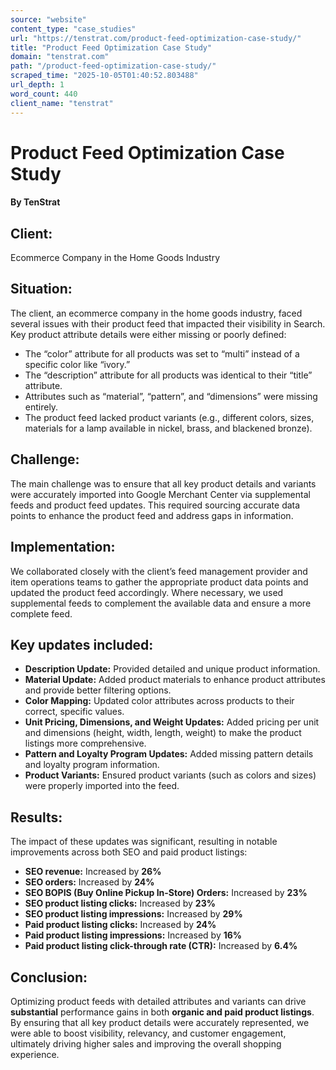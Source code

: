 ```yaml
---
source: "website"
content_type: "case_studies"
url: "https://tenstrat.com/product-feed-optimization-case-study/"
title: "Product Feed Optimization Case Study"
domain: "tenstrat.com"
path: "/product-feed-optimization-case-study/"
scraped_time: "2025-10-05T01:40:52.803488"
url_depth: 1
word_count: 440
client_name: "tenstrat"
---
```


# Product Feed Optimization Case Study

#### By TenStrat

## Client:

Ecommerce Company in the Home Goods Industry

## Situation:

The client, an ecommerce company in the home goods industry, faced several issues with their product feed that impacted their visibility in Search. Key product attribute details were either missing or poorly defined:

*   The “color” attribute for all products was set to “multi” instead of a specific color like “ivory.”
*   The “description” attribute for all products was identical to their “title” attribute.
*   Attributes such as “material”, “pattern”, and “dimensions” were missing entirely.
*   The product feed lacked product variants (e.g., different colors, sizes, materials for a lamp available in nickel, brass, and blackened bronze).

## Challenge:

The main challenge was to ensure that all key product details and variants were accurately imported into Google Merchant Center via supplemental feeds and product feed updates. This required sourcing accurate data points to enhance the product feed and address gaps in information.

## Implementation:

We collaborated closely with the client’s feed management provider and item operations teams to gather the appropriate product data points and updated the product feed accordingly. Where necessary, we used supplemental feeds to complement the available data and ensure a more complete feed.

## Key updates included:

*   **Description Update:** Provided detailed and unique product information.
*   **Material Update:** Added product materials to enhance product attributes and provide better filtering options.
*   **Color Mapping:** Updated color attributes across products to their correct, specific values.
*   **Unit Pricing, Dimensions, and Weight Updates:** Added pricing per unit and dimensions (height, width, length, weight) to make the product listings more comprehensive.
*   **Pattern and Loyalty Program Updates:** Added missing pattern details and loyalty program information.
*   **Product Variants:** Ensured product variants (such as colors and sizes) were properly imported into the feed.

## Results:

The impact of these updates was significant, resulting in notable improvements across both SEO and paid product listings:

*   **SEO revenue:** Increased by **26%**
*   **SEO orders:** Increased by **24%**
*   **SEO BOPIS (Buy Online Pickup In-Store) Orders:** Increased by **23%**
*   **SEO product listing clicks:** Increased by **23%**
*   **SEO product listing impressions:** Increased by **29%**
*   **Paid product listing clicks:** Increased by **24%**
*   **Paid product listing impressions:** Increased by **16%**
*   **Paid product listing click-through rate (CTR):** Increased by **6.4%**

## Conclusion:

Optimizing product feeds with detailed attributes and variants can drive **substantial** performance gains in both **organic and paid product listings**. By ensuring that all key product details were accurately represented, we were able to boost visibility, relevancy, and customer engagement, ultimately driving higher sales and improving the overall shopping experience.